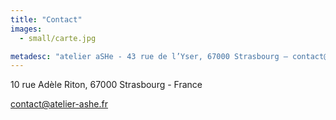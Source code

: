 ```yaml
---
title: "Contact"
images:
  - small/carte.jpg

metadesc: "atelier aSHe - 43 rue de l’Yser, 67000 Strasbourg – contact@atelier-ashe.fr – 0608285114"
---
```

10 rue Adèle Riton, 67000 Strasbourg - France

<a href="mailto:contact@atelier-ashe.fr">contact@atelier-ashe.fr</a>

<a href=https://www.facebook.com/atelierashe/photos/>
<a hrefhttps://www.instagram.com/atelier_ashe/>
